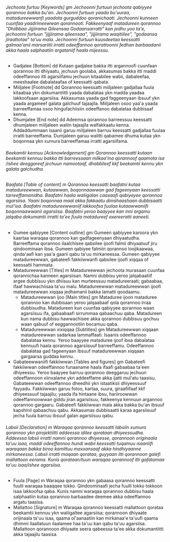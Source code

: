 ###### Jechoota furtuu [Keywords] gm Jechoonni furtuun jechoota qabiyyee qorannoo bakka bu'an. Jechoonni furtuun yaada bu'uuraa, matadureewwanfi yaadota gurguddoo qoranichaati. Jechoonni kunneen cuunfaa yaadrimeewwan qorannooti. Fakkeenyaaf matadureen qorannoo "Dhiibbaa Jijjiirama Qileensaa Godaansarratti" kan jedhu yoo ta'e, jechoonni furtuun "jijjiirama qileensaa", "jijjiirama waqitiilee", "godaansa jiraattotaa" ta'uu mala. Jechoonni furtuun kuusdeetaa keessatti galmaa'anii marsariitii irratti odeeffannoo qorattoonni fedhan barbaadanii akka haala salphaatiin argataniif haala mijeessu.

- Gadjalee [Bottom] dd Kutaan gadjalee bakka itti argannoofi cuunfaan qorannoo itti dhiyaatu, jechuun goolaba, akkasumas bakka itti maddi odeeffannoo itti agarsiifamu jechuun kitaabilee wabii, dabaleefaa, meeshaalee dabalataafaa of keessatti qabata.
- Miiljalee [Footnote] dd Qorannoo keessatti miiljaleen gadjallaa fuula kitaabaa ykn dokumantiitti yaada dabalataa ykn madda yaadaa lakkoofsaan agarsiisa. Akkasumas yaada gad faggeenyaan ibsuuf ykn yaada argameef galata galchuuf tajaajila. Miiljaleen osoo yaa'a yaada barreeffamaa osoo hingufachiisiin odeeffanoo dabalataa dubbisaaf kenna.
- Dhumjalee [End note] dd Adeemsa qorannoo barreessuu keessatti dhumjaleen miiljaleen waliin tajaajila walfakkaatu kenna. Addaddummaan isaanii garuu miiljaleen barruu keessatti gadjallaa fuulaa irratti barreeffama. Dumjaleen garuu walitti qabamee dhuma kutaa ykn boqonnaa ykn xumura barreeffamaa irratti agarsiifama.
###### Beekamtii kennuu [Acknowledgement] gm Qorannoo keessatti kutaan beekamtii kennuu bakka itti barreessaan milkaa'ina qorannoof qaamota isa /ishee deeggareef jechuun namootaaf, dhabbileef kkf beekamtii kennu ykn galata galchudha.
###### Baafata [Table of content]  m Qorannoo keessatti baafatni kutaa matadureewwan, kutaawwan, boqonnaawwan gad fageenyaan keessatti tarreeffamanidha. Baafatni haala waliigalan caasaafi qabiyeyee qorannoo agarsiisa. Yaani boqonnaa maal akka fakkaatu dimshaashaan dubbisaatti mul'isa. Baafatni matadureewwaniif lakkoofsa fuulaa kutaawwaniifi boqonnaawwanii agarsiisa. Baafatni yeroo baayyee kan inni argamu jalqaba dokumantii irratti ta'ee fuula matadureef axereeratti aaneeti.
- Gumee qabiyyee [Content outline] gm Gumeen qabiyyee karoora ykn kaartaa waraqaa qorannoo kan gadfageenyaan dhiyaatudha. Barreeffama qorannoo ilaalchisee qabxilee ijoofi falmii dhiyaatuuf jiru qindoominaan ibsa. Gumeen qabiyee falmiin qorannoo loojikaawaa, qinda'aafi kan yaa'a gaarii qabu ta'uu mirkaneessa. Gumeen qabiyyee matadureewwan, gabateefi fakkiiwwanfi qabxilee ijoofi xiqqaa of keessatti hammata.
- Matadureewwan [Titles] m Matadureewwan jechoota murasaan cuunfaa qorannichaa kanneen agarsiisan. Namni dubbisu yeroo jalqabaatiif argee dubbisuu ykn dhiisuu kan murteessuu matadureeraati; gabaabaa, ifaaf hawwachiisaa ta'uu malu. Matadureewwan matadureewwan ijoofi matadureewwan xiqqaa jedhamanii bakka lamatti qoodaamu.
	- Matadureewwan ijoo [Main titles] gm Mataduree ijoon mataduree qorannoo kan dubbisaan yeroo jalqaabaaf qola qorannoo irraa dubbisudha. Matadureen kun cuunfaa qabiyyee qorannoo waan agarsiisuu ifa, gabaabaafi sirrummaa qabaachuu qaba. Matadureen kun nama dubbisu hawwachisee akka qorannoo dubbisuu gochuu waan qabuuf of eeggannootiin bocamuu qaba.
	- Matadureewwan xixiqqaa [Subtitles] gm Matadureewwan xiqqaan matadureewwan sadarkaa lammaffaati. Isaanis odeeffannoo dabalataa kennu. Yeroo baayyee mataduree ijoof ibsa dabalataa kennuufi haala qorannoo agarsiisuuf barreeffamu. Odeeffannoo dabalataa gad fageenyaan ibsuuf matadureewwan xiqqaan gargaarsa guddaa kennu.
- Gabateewwaniifi fakkiiwwan [Tables and figures] gm Gabateefi fakkiiwwan odeeffannoo funaaname haala ifaafi gabaabaa ta'een dhiyeessu. Yeroo baayyee barruu qorannoo deeggaruu jechuun odeeffannoon xiinxalame ykn addeeffame akka ijatti mul'atu taasisu. Gabateewwan odeeffannoo dheedhii ykn istaatiksii dhiyeessuuf fayyadu. Fakkiiwwan garuu fotoo, kartaa, suura, giraafiifaaf kkf dhiyeessuuf tajaajilu; yaada ifa hintaane ibsu, hariiroowwan odeeffannoowwan giddu jiran agarsiisuu, fakkeenya kennuun argannoo qorannoo gargaaru. Gabateefi fakkiiwwan mala akka bakka bu'an ibsuuf kapshinii qabaachuu qabu. Akkasumas dubbisaatti karaa agarsiisuuf jecha fuula barruu ibsuuf galan agarsiisuu qabu.
###### Labsii [Declaration] m Waraqaa qorannoo keessatti labsiin xumura qorannoo ykn pirojektiitti addeessa idilee qorataan dhiyeessudha. Addeessa labsii irratti namni qorannoo dhiyeesse, qorannoon originaala ta'uu isaa, maddi odeeffannoo hundi wabii keessatti tuqamuu isaaniifi waraqaan bakka biroo kamittuu maxxansaaf akka hindhiyaanne mirkaneessa. Labsii irratti maqaan qorataa, guyyaan itti qorannoon galefi mallattoon eerama. Kunis qorataan/tuun waraqaa qorannoof itti gafatamaa ta'uu isaa/ishee agarsiisa.
- Fuula [Page] m Waraqaa qorannoo ykn gabaasa qorannoo keessatti fuulli waraqaa baaqqee tokko. Qindoominaafi jecha fuulli tokko tokkoon isaa lakkoofsa qaba. Kunis namni waraqaa qorannoo dubbisu haala salphaatiin kutaa qorannoo barbaadee deemee akka odeeffannoo argatu taasisa.
- Mallattoo [Signature] m Waraqaa qorannoo keessatti mallattoon qorataa beekamtii kennuu ykn waliigaltee agarsiisa; qorannoon dhiyaate orijinaala ta'uu isaa, qaama ol'aanaatiin kan mirkanaa'e ta'uufi qaama dhimmi ilaallatuun ilaalamee haa ta'uu kan qabu ta'uu agarsiisa. Mallattoon qorannoon dhiyaate seera qabeessa ta'ee akka dokumantiitti akka tajaajilu taasisa.

